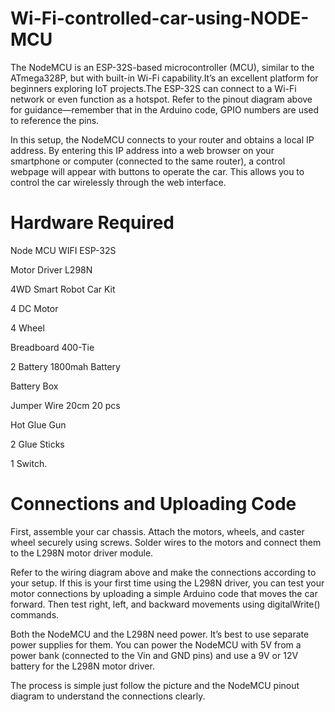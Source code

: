 # Wi-Fi-controlled-car-using-NODE-MCU

The NodeMCU is an ESP-32S-based microcontroller (MCU), similar to the ATmega328P, but with built-in Wi-Fi capability.It’s an excellent platform for beginners exploring IoT projects.The ESP-32S can connect to a Wi-Fi network or even function as a hotspot. Refer to the pinout diagram above for guidance—remember that in the Arduino code, GPIO numbers are used to reference the pins.

In this setup, the NodeMCU connects to your router and obtains a local IP address. By entering this IP address into a web browser on your smartphone or computer (connected to the same router), a control webpage will appear with buttons to operate the car. This allows you to control the car wirelessly through the web interface. 

# Hardware Required 
Node MCU WIFI ESP-32S

Motor Driver L298N

4WD Smart Robot Car Kit 

4 DC Motor 

4 Wheel 

Breadboard 400-Tie 

2 Battery 1800mah Battery 

Battery Box 

Jumper Wire 20cm 20 pcs 

Hot Glue Gun 

2 Glue Sticks

1 Switch.

# Connections and Uploading Code

First, assemble your car chassis. Attach the motors, wheels, and caster wheel securely using screws. Solder wires to the motors and connect them to the L298N motor driver module.

Refer to the wiring diagram above and make the connections according to your setup. If this is your first time using the L298N driver, you can test your motor connections by uploading a simple Arduino code that moves the car forward. Then test right, left, and backward movements using digitalWrite() commands.

Both the NodeMCU and the L298N need power. It’s best to use separate power supplies for them. You can power the NodeMCU with 5V from a power bank (connected to the Vin and GND pins) and use a 9V or 12V battery for the L298N motor driver.

The process is simple just follow the picture and the NodeMCU pinout diagram to understand the connections clearly.
 
